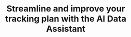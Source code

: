 ---
title: "Streamline and improve your tracking plan with the AI Data Assistant"
source: "https://help.amplitude.com/hc/en-us/articles/17321563434267-Streamline-and-improve-your-tracking-plan-with-the-AI-Data-Assistant"
id: 186f35a4-5184-46c4-8a96-16184ad038bb
---